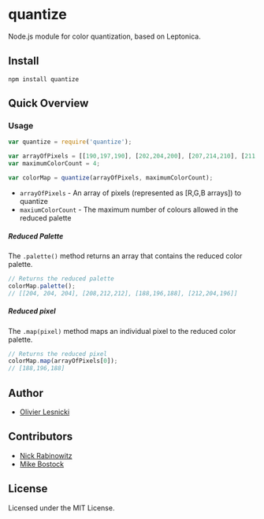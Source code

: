 quantize
========

Node.js module for color quantization, based on Leptonica.


Install
-------

	npm install quantize

Quick Overview
--------------

### Usage

`````javascript
var quantize = require('quantize');

var arrayOfPixels = [[190,197,190], [202,204,200], [207,214,210], [211,214,211], [205,207,207]];
var maximumColorCount = 4;

var colorMap = quantize(arrayOfPixels, maximumColorCount);
`````

* `arrayOfPixels` - An array of pixels (represented as [R,G,B arrays]) to quantize
* `maxiumColorCount` - The maximum number of colours allowed in the reduced palette

##### Reduced Palette

The `.palette()` method returns an array that contains the reduced color palette.

`````javascript
// Returns the reduced palette
colorMap.palette(); 
// [[204, 204, 204], [208,212,212], [188,196,188], [212,204,196]]
`````

##### Reduced pixel

The `.map(pixel)` method maps an individual pixel to the reduced color palette.

`````javascript
// Returns the reduced pixel
colorMap.map(arrayOfPixels[0]);
// [188,196,188]
`````

Author
------

* [Olivier Lesnicki](https://github.com/olivierlesnicki)

Contributors
------------

* [Nick Rabinowitz](https://github.com/nrabinowitz)
* [Mike Bostock](https://github.com/mbostock)

License
-------

Licensed under the MIT License.

